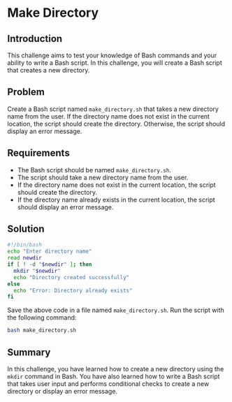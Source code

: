 # Make Directory

## Introduction

This challenge aims to test your knowledge of Bash commands and your ability to write a Bash script. In this challenge, you will create a Bash script that creates a new directory.

## Problem

Create a Bash script named `make_directory.sh` that takes a new directory name from the user. If the directory name does not exist in the current location, the script should create the directory. Otherwise, the script should display an error message.

## Requirements

- The Bash script should be named `make_directory.sh`.
- The script should take a new directory name from the user.
- If the directory name does not exist in the current location, the script should create the directory.
- If the directory name already exists in the current location, the script should display an error message.

## Solution

```bash
#!/bin/bash
echo "Enter directory name"
read newdir
if [ ! -d "$newdir" ]; then
  mkdir "$newdir"
  echo "Directory created successfully"
else
  echo "Error: Directory already exists"
fi
```

Save the above code in a file named `make_directory.sh`. Run the script with the following command:

```bash
bash make_directory.sh
```

## Summary

In this challenge, you have learned how to create a new directory using the `mkdir` command in Bash. You have also learned how to write a Bash script that takes user input and performs conditional checks to create a new directory or display an error message.
